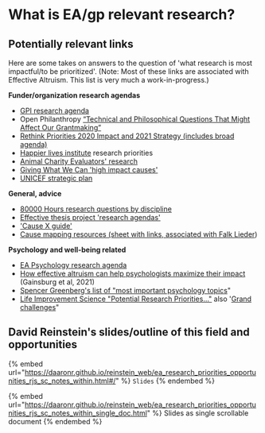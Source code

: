 # What is EA/gp relevant research?

## Potentially relevant links

Here are some takes on answers to the question of 'what research is most impactful/to be prioritized'. (Note: Most of these links are associated with Effective Altruism. This list is very much a work-in-progress.)

**Funder/organization research agendas**

* [GPI research agenda](https://globalprioritiesinstitute.org/research-agenda-web-version/)
* Open Philanthropy [“Technical and Philosophical Questions That Might Affect Our Grantmaking”](https://www.openphilanthropy.org/blog/technical-and-philosophical-questions-might-affect-our-grantmaking)
* [Rethink Priorities 2020 Impact and 2021 Strategy (includes broad agenda)](https://forum.effectivealtruism.org/posts/33AnPajNYmNrdXQbj/rethink-priorities-2020-impact-and-2021-strategy)
* [Happier lives institute](https://www.happierlivesinstitute.org/research-agenda.html) research priorities
* [Animal Charity Evaluators' research](https://animalcharityevaluators.org/research/)
* [Giving What We Can 'high impact causes'](https://www.givingwhatwecan.org/cause-areas)
* [UNICEF strategic plan](https://www.unicef.org/reports/unicef-strategic-plan-2022-2025)



**General, advice**

* [80000 Hours research questions by discipline](https://80000hours.org/articles/research-questions-by-discipline/)
* [Effective thesis project 'research agendas'](https://effectivethesis.org/research-agendas/)
* ['Cause X guide'](https://forum.effectivealtruism.org/posts/kFmFLcdSFKo2GFJkc/cause-x-guide)&#x20;
* [Cause mapping resources (sheet with links, associated with Falk Lieder](https://docs.google.com/spreadsheets/d/1b8Tw0OpyTSh-qbW6yAD93asrI1nEwc2\_GseJRlh-kJM/edit#gid=460638401))&#x20;



**Psychology and well-being related**

* [EA Psychology research agenda](https://www.eapsychology.org/research-agenda)
* [How effective altruism can help psychologists maximize their impact](https://psyarxiv.com/8dw59/) (Gainsburg et al, 2021)
* [Spencer Greenberg's list of "most important psychology topics](https://docs.google.com/spreadsheets/d/1cIreVxInZh9a6rWq2Qc-HRzp5UE1oL1ZUiQVD1ZsUec/edit#gid=0)"
* [Life Improvement Science "Potential Research Priorities..."](https://www.life-improvement.science/research-priorities/promising-questions) also  '[Grand challenges](https://www.life-improvement.science/research-priorities/gcmain)"



## David Reinstein's slides/outline of this field and opportunities

{% embed url="https://daaronr.github.io/reinstein_web/ea_research_priorities_opportunities_rjs_sc_notes_within.html#/" %}
`Slides`
{% endembed %}

{% embed url="https://daaronr.github.io/reinstein_web/ea_research_priorities_opportunities_rjs_sc_notes_within_single_doc.html" %}
Slides as single scrollable document
{% endembed %}
